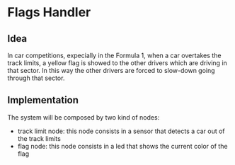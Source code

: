 # Flags Handler

## Idea

In car competitions, expecially in the Formula 1, when a car overtakes the track limits, a yellow flag is showed to the other drivers which are driving in that sector.
In this way the other drivers are forced to slow-down going through that sector.

## Implementation

The system will be composed by two kind of nodes:

- track limit node: this node consists in a sensor that detects a car out of the track limits
- flag node: this node consists in a led that shows the current color of the flag

